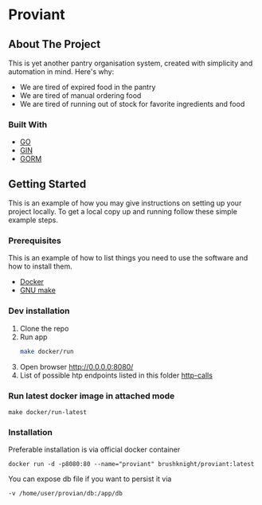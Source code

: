 # Proviant


## About The Project

This is yet another pantry organisation system, created with simplicity and automation in mind.
Here's why:
* We are tired of expired food in the pantry
* We are tired of manual ordering food
* We are tired of running out of stock for favorite ingredients and food

### Built With

* [GO](https://golang.org/)
* [GIN](https://github.com/gin-gonic/gin)
* [GORM](https://gorm.io/index.html)

## Getting Started

This is an example of how you may give instructions on setting up your project locally.
To get a local copy up and running follow these simple example steps.

### Prerequisites

This is an example of how to list things you need to use the software and how to install them.
* [Docker](https://docs.docker.com/get-docker/)
* [GNU make](https://www.gnu.org/software/make/)

### Dev installation

1. Clone the repo
2. Run app
   ```sh
   make docker/run
   ```
3. Open browser http://0.0.0.0:8080/
4. List of possible htp endpoints listed in this folder [http-calls](./http-calls)

### Run latest docker image in attached mode
```shell
make docker/run-latest
```

### Installation

Preferable installation is via official docker container

```shell
docker run -d -p8080:80 --name="proviant" brushknight/proviant:latest
```

You can expose db file if you want to persist it via
```shell
-v /home/user/provian/db:/app/db
```